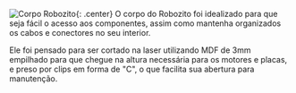 ![Corpo Robozito](imgs/){: .center}
O corpo do Robozito foi idealizado para que seja fácil o acesso aos componentes, assim como mantenha organizados os cabos e conectores no seu interior.

Ele foi pensado para ser cortado na laser utilizando MDF de 3mm empilhado para que chegue na altura necessária para os motores e placas, e preso por clips em forma de "C", o que facilita sua abertura para manutenção.

